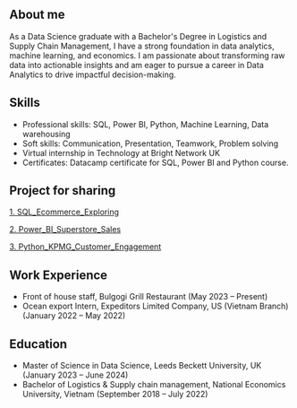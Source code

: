 ## About me 
As a Data Science graduate with a Bachelor's Degree in Logistics and Supply Chain Management, I have a strong foundation in data analytics, machine learning, and economics. I am passionate about transforming raw data into actionable insights and am eager to pursue a career in Data Analytics to drive impactful decision-making. 
## Skills 
- Professional skills: SQL, Power BI, Python, Machine Learning, Data warehousing
- Soft skills: Communication, Presentation, Teamwork, Problem solving
- Virtual internship in Technology at Bright Network UK
- Certificates: Datacamp certificate for SQL, Power BI and Python course.
## Project for sharing
[1. SQL_Ecommerce_Exploring](https://www.google.com](https://github.com/mistletoegoegoe/SQL_Ecommerce_Exploring))

[2. Power_BI_Superstore_Sales](https://www.google.com](https://github.com/mistletoegoegoe/Power_BI_Superstore_Sales))

[3. Python_KPMG_Customer_Engagement](https://github.com/mistletoegoegoe/Python_KPMG_Customer_Engagement)

## Work Experience
- Front of house staff, Bulgogi Grill Restaurant (May 2023 – Present)
- Ocean export Intern, Expeditors Limited Company, US (Vietnam Branch) (January 2022 – May 2022)

## Education 
- Master of Science in Data Science, Leeds Beckett University, UK (January 2023 – June 2024)
- Bachelor of Logistics & Supply chain management, National Economics University, Vietnam (September 2018 – July 2022)

<!--
**mistletoegoegoe/mistletoegoegoe** is a ✨ _special_ ✨ repository because its `README.md` (this file) appears on your GitHub profile.

Here are some ideas to get you started:

- 🔭 I’m currently working on ...
- 🌱 I’m currently learning ...
- 👯 I’m looking to collaborate on ...
- 🤔 I’m looking for help with ...
- 💬 Ask me about ...
- 📫 How to reach me: ...
- 😄 Pronouns: ...
- ⚡ Fun fact: ...
-->
